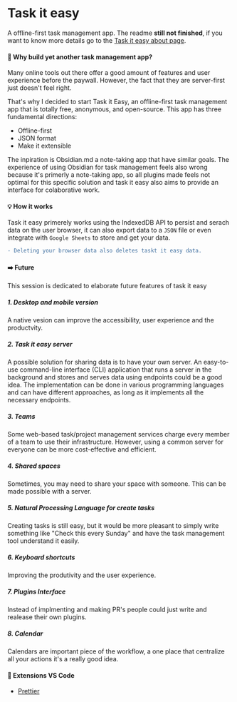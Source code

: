 # Task it easy

A offline-first task management app. The readme **still not finished**, if you want to know more details go to the [Task it easy about page](https://task-it-easy-beta.netlify.app/about/get-started/the-project).

#### 🤔 **Why build yet another task management app?**

Many online tools out there offer a good amount of features and user experience before the paywall. However, the fact that they are server-first just doesn't feel right.

That's why I decided to start Task it Easy, an offline-first task management app that is totally free, anonymous, and open-source. This app has three fundamental directions:

-   Offline-first
-   JSON format
-   Make it extensible

The inpiration is Obsidian.md a note-taking app that have similar goals. The experience of using Obsidian for task management feels also wrong because it's primerly a note-taking app, so all plugins made feels not optimal for this specific solution and task it easy also aims to provide an interface for colaborative work.

#### 💡 How it works

Task it easy primerely works using the IndexedDB API to persist and serach data on the user browser, it can also export data to a `JSON` file or even integrate with `Google Sheets` to store and get your data.

```diff
- Deleting your browser data also deletes taskt it easy data.
```

#### ➡️ Future

This session is dedicated to elaborate future features of task it easy

##### **1. Desktop and mobile version**

A native vesion can improve the accessibility, user experience and the productvity.

##### **2. Task it easy server**

A possible solution for sharing data is to have your own server. An easy-to-use command-line interface (CLI) application that runs a server in the background and stores and serves data using endpoints could be a good idea. The implementation can be done in various programming languages and can have different approaches, as long as it implements all the necessary endpoints.

##### **3. Teams**

Some web-based task/project management services charge every member of a team to use their infrastructure. However, using a common server for everyone can be more cost-effective and efficient.

##### **4. Shared spaces**

Sometimes, you may need to share your space with someone. This can be made possible with a server.

##### **5. Natural Processing Language for create tasks**

Creating tasks is still easy, but it would be more pleasant to simply write something like "Check this every Sunday" and have the task management tool understand it easily.

##### **6. Keyboard shortcuts**

Improving the produtivity and the user experience.

##### **7. Plugins Interface**

Instead of implmenting and making PR's people could just write and realease their own plugins.

##### **8. Calendar**

Calendars are important piece of the workflow, a one place that centralize all your actions it's a really good idea.

#### 🧩 Extensions VS Code

-   [Prettier](https://marketplace.visualstudio.com/items?itemName=esbenp.prettier-vscode)
